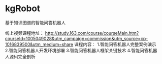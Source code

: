 # kgRobot
基于知识图谱的智能问答机器人




线上视频课程地址：
http://study.163.com/course/courseMain.htm?courseId=1005049028&utm_campaign=commission&utm_source=cp-1016839500&utm_medium=share
课程内容：
1.智能问答机器人完整案例演示
2.智能问答机器人开发环境部署
3.智能问答机器人框架关键技术
4.智能问答机器人源码完全剖析

